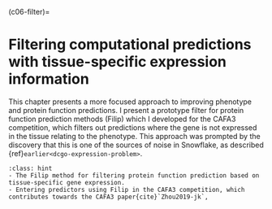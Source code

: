 (c06-filter)=
# Filtering computational predictions with tissue-specific expression information

This chapter presents a more focused approach to improving phenotype and protein function predictions.
I present a prototype filter for protein function prediction methods (Filip) which I developed for the CAFA3 competition, which filters out predictions where the gene is not expressed in the tissue relating to the phenotype.
This approach was prompted by the discovery that this is one of the sources of noise in Snowflake, as described {ref}`earlier<dcgo-expression-problem>`.

[//]: # (TODO: cite zenodo for filip)

```{admonition} Contributions in this chapter
:class: hint
- The Filip method for filtering protein function prediction based on tissue-specific gene expression.
- Entering predictors using Filip in the CAFA3 competition, which contributes towards the CAFA3 paper{cite}`Zhou2019-jk`,
```

